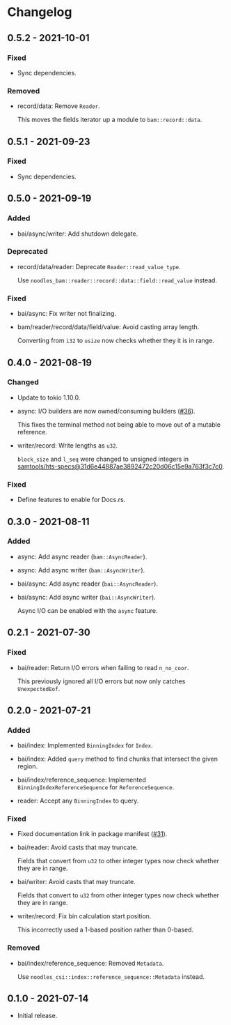 # Changelog

## 0.5.2 - 2021-10-01

### Fixed

  * Sync dependencies.

### Removed

  * record/data: Remove `Reader`.

    This moves the fields iterator up a module to `bam::record::data`.

## 0.5.1 - 2021-09-23

### Fixed

  * Sync dependencies.

## 0.5.0 - 2021-09-19

### Added

  * bai/async/writer: Add shutdown delegate.

### Deprecated

  * record/data/reader: Deprecate `Reader::read_value_type`.

    Use `noodles_bam::reader::record::data::field::read_value` instead.

### Fixed

  * bai/async: Fix writer not finalizing.

  * bam/reader/record/data/field/value: Avoid casting array length.

    Converting from `i32` to `usize` now checks whether they it is in range.

## 0.4.0 - 2021-08-19

### Changed

  * Update to tokio 1.10.0.

  * async: I/O builders are now owned/consuming builders ([#36]).

    This fixes the terminal method not being able to move out of a mutable
    reference.

  * writer/record: Write lengths as `u32`.

    `block_size` and `l_seq` were changed to unsigned integers in
    [samtools/hts-specs@31d6e44887ae3892472c20d06c15e9a763f3c7c0].

[#36]: https://github.com/zaeleus/noodles/pull/36
[samtools/hts-specs@31d6e44887ae3892472c20d06c15e9a763f3c7c0]: https://github.com/samtools/hts-specs/commit/31d6e44887ae3892472c20d06c15e9a763f3c7c0

### Fixed

  * Define features to enable for Docs.rs.

## 0.3.0 - 2021-08-11

### Added

  * async: Add async reader (`bam::AsyncReader`).

  * async: Add async writer (`bam::AsyncWriter`).

  * bai/async: Add async reader (`bai::AsyncReader`).

  * bai/async: Add async writer (`bai::AsyncWriter`).

    Async I/O can be enabled with the `async` feature.

## 0.2.1 - 2021-07-30

### Fixed

  * bai/reader: Return I/O errors when failing to read `n_no_coor`.

    This previously ignored all I/O errors but now only catches
    `UnexpectedEof`.

## 0.2.0 - 2021-07-21

### Added

  * bai/index: Implemented `BinningIndex` for `Index`.

  * bai/index: Added `query` method to find chunks that intersect the given
    region.

  * bai/index/reference_sequence: Implemented `BinningIndexReferenceSequence`
    for `ReferenceSequence`.

  * reader: Accept any `BinningIndex` to query.

### Fixed

  * Fixed documentation link in package manifest ([#31]).

  * bai/reader: Avoid casts that may truncate.

    Fields that convert from `u32` to other integer types now check whether
    they are in range.

  * bai/writer: Avoid casts that may truncate.

    Fields that convert to `u32` from other integer types now check whether
    they are in range.

  * writer/record: Fix bin calculation start position.

    This incorrectly used a 1-based position rather than 0-based.

[#31]: https://github.com/zaeleus/noodles/issues/31

### Removed

  * bai/index/reference_sequence: Removed `Metadata`.

    Use `noodles_csi::index::reference_sequence::Metadata` instead.

## 0.1.0 - 2021-07-14

  * Initial release.
